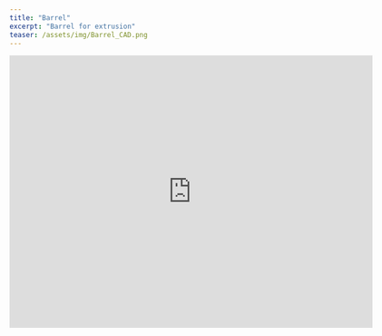 ```yaml
---
title: "Barrel"
excerpt: "Barrel for extrusion"
teaser: /assets/img/Barrel_CAD.png
---
```


<iframe src="https://myhub.autodesk360.com/ue2fc2baa/shares/public/SH512d4QTec90decfa6ea3a6e236b9f0bdc0?mode=embed" width="640" height="480" allowfullscreen="true" webkitallowfullscreen="true" mozallowfullscreen="true"  frameborder="0"></iframe>
